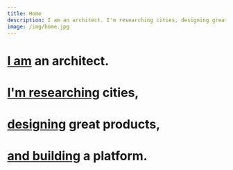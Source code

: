 ```yaml
---
title: Home
description: I am an architect. I'm researching cities, designing great products, and building a platform.
image: /img/home.jpg
---
```


# [I am](/bio) an architect.

# [I'm researching](/research) cities,

# [designing](https://stationa.com) great products,

# [and building](https://www.canva.com/design/DAEg782cEEY/Wi79dqpPQmr6nh_DyTuUnA/view) a platform.
